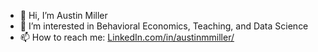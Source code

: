 - 👋 Hi, I’m Austin Miller
- 👀 I’m interested in Behavioral Economics, Teaching, and Data Science
- 📫 How to reach me: [LinkedIn.com/in/austinmmiller/](https://www.linkedin.com/in/austinmmiller/)
